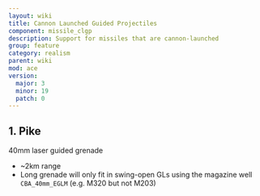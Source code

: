 ```yaml
---
layout: wiki
title: Cannon Launched Guided Projectiles
component: missile_clgp
description: Support for missiles that are cannon-launched
group: feature
category: realism
parent: wiki
mod: ace
version:
  major: 3
  minor: 19
  patch: 0
---
```


## 1. Pike

40mm laser guided grenade
- ~2km range
- Long grenade will only fit in swing-open GLs using the magazine well `CBA_40mm_EGLM` (e.g. M320 but not M203)
